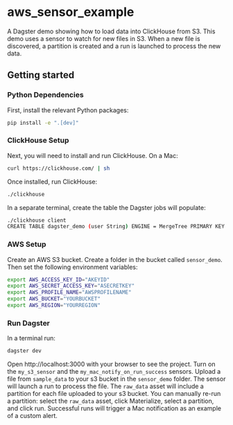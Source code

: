 # aws_sensor_example

A Dagster demo showing how to load data into ClickHouse from S3. This demo uses a sensor to watch for new files in S3. When a new file is discovered, a partition is created and a run is launched to process the new data.


## Getting started

### Python Dependencies

First, install the relevant Python packages:

```bash
pip install -e ".[dev]"
```

### ClickHouse Setup

Next, you will need to install and run ClickHouse. On a Mac:

```bash
curl https://clickhouse.com/ | sh
```

Once installed, run ClickHouse:

```bash
./clickhouse
```

In a separate terminal, create the table the Dagster jobs will populate:

```bash
./clickhouse client
CREATE TABLE dagster_demo (user String) ENGINE = MergeTree PRIMARY KEY (user);
```

### AWS Setup

Create an AWS S3 bucket. Create a folder in the bucket called `sensor_demo`. Then set the following environment variables:

```bash
export AWS_ACCESS_KEY_ID="AKEYID"
export AWS_SECRET_ACCESS_KEY="ASECRETKEY"
export AWS_PROFILE_NAME="AWSPROFILENAME"
export AWS_BUCKET="YOURBUCKET"
export AWS_REGION="YOURREGION"
```

### Run Dagster

In a terminal run:

```bash
dagster dev
```

Open http://localhost:3000 with your browser to see the project. Turn on the `my_s3_sensor` and the `my_mac_notify_on_run_success` sensors. Upload a file from `sample_data` to your s3 bucket in the `sensor_demo` folder. The sensor will launch a run to process the file. The `raw_data` asset will include a partition for each file uploaded to your s3 bucket. You can manually re-run a partition: select the `raw_data` asset, click Materialize,  select a partition, and click run. Successful runs will trigger a Mac notification as an example of a custom alert.

